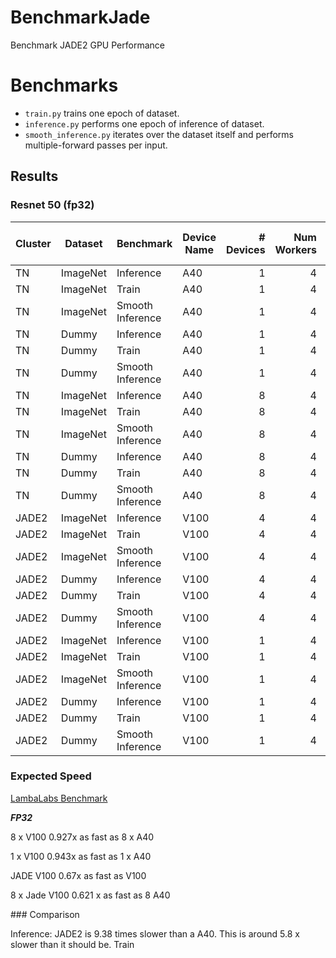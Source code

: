 # BenchmarkJade

Benchmark JADE2 GPU Performance


# Benchmarks

* `train.py` trains one epoch of dataset.
* `inference.py` performs one epoch of inference of dataset.
* `smooth_inference.py` iterates over the dataset itself and performs multiple-forward passes per input.



## Results

### Resnet 50 (fp32)
| Cluster | Dataset | Benchmark | Device Name | # Devices | Num Workers | Data Loading Time | Data Processing Time | Forward Time | Backward Time |
| - | - | - | - | -: | -: | -: | -: | -: | -: | 
| TN | ImageNet | Inference | A40 | 1 | 4 | 0.0403 | - | 0.0962 | - |
| TN | ImageNet | Train | A40 | 1 | 4 | 0.0081 | - | 0.1102 | 0.1961 |
| TN | ImageNet | Smooth Inference | A40 | 1 | 4 | 0.0882 | 0.0013 | 0.0048 | - |
| TN | Dummy | Inference | A40 | 1 | 4 | 0.0267 | - | 0.0955 | - |
| TN | Dummy | Train | A40 | 1 | 4 | 0.0268 | - | 0.1096 | 0.1957 |
| TN | Dummy | Smooth Inference | A40 | 1 | 4 | 0.0880 | 0.0012 | 0.0049 | - |
| TN | ImageNet | Inference | A40 | 8 | 4 | 0.0913 | - | 0.1321 | - |
| TN | ImageNet | Train | A40 | 8 | 4 | 0.0406 | - | 0.1472 | 0.2115 |
| TN | ImageNet | Smooth Inference | A40 | 8 | 4 | 0.2392 | 0.0019 | 0.0068 | - |
| TN | Dummy | Inference | A40 | 8 | 4 | 0.0539 | - | 0.1251 | - |
| TN | Dummy | Train | A40 | 8 | 4 | 0.0601 | - | 0.1422 | 0.2109 |
| TN | Dummy | Smooth Inference | A40 | 8 | 4 | 0.3265 | 0.0020 | 0.0074 | - |
| JADE2 | ImageNet | Inference | V100 | 4 | 4 | 5.8355 | - | 1.1637 | - |
| JADE2 | ImageNet | Train | V100 | 4 | 4 | 5.2553 | - | 1.3720 | 0.8037 |
| JADE2 | ImageNet | Smooth Inference | V100 | 4 | 4 | 0.2201 | 0.0503 | 0.0400 | - |
| JADE2 | Dummy | Inference | V100 | 4 | 4 | 3.3424 | - | 0.9132 | - |
| JADE2 | Dummy | Train | V100 | 4 | 4 | 2.8620 | - | 1.0636 | 0.6111 |
| JADE2 | Dummy | Smooth Inference | V100 | 4 | 4 | 0.1844 | 0.0468 | 0.559 | - |
| JADE2 | ImageNet | Inference | V100 | 1 | 4 | 1.0153 | - | 0.1510 | - |
| JADE2 | ImageNet | Train | V100 | 1 | 4 | 0.6594 | - | 0.1774 | 0.3166 |
| JADE2 | ImageNet | Smooth Inference | V100 | 1 | 4 | 0.1281 | 0.0023 | 0.0121 | - |
| JADE2 | Dummy | Inference | V100 | 1 | 4 | 0.4596 | - | 0.1871 | - |
| JADE2 | Dummy | Train | V100 | 1 | 4 | 0.2058 | - | 0.2137 | 0.3367 |
| JADE2 | Dummy | Smooth Inference | V100 | 1 | 4 | 0.1302 | 0.0026 | 0.0121 | - |


### Expected Speed
[LambaLabs Benchmark](https://lambdalabs.com/gpu-benchmarks)

***FP32***

8 x V100 0.927x as fast as 8 x A40

1 x V100 0.943x as fast as 1 x A40

JADE V100 0.67x as fast as V100

8 x Jade V100 0.621 x as fast as 8 A40

### Comparison

Inference: JADE2 is 9.38 times slower than a A40. This is around 5.8 x slower than it should be.
Train
